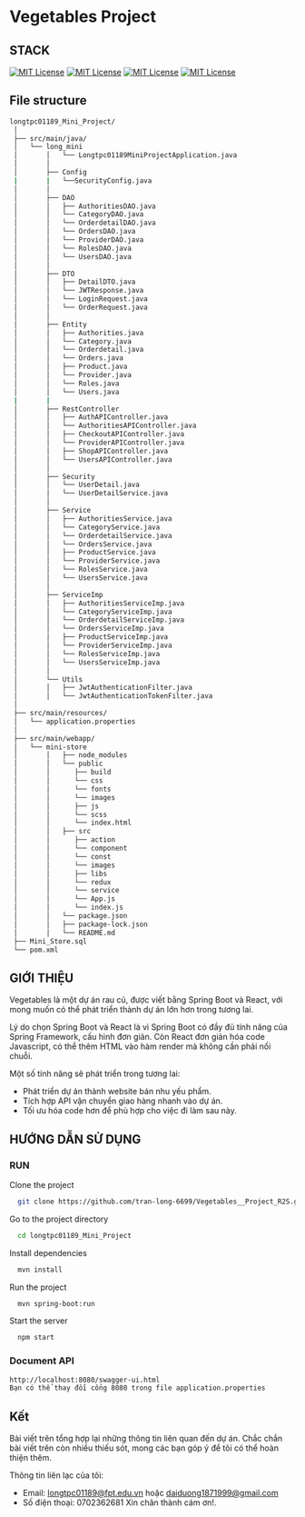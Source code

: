 

# Vegetables Project
## STACK 
[![MIT License](https://img.shields.io/badge/Java-8-blue)](https://github.com/tterb/atomic-design-ui/blob/master/LICENSEs)
[![MIT License](https://img.shields.io/badge/React-%20-pink)](https://github.com/tterb/atomic-design-ui/blob/master/LICENSEs)
[![MIT License](https://img.shields.io/badge/MySQL-8.0-yellow)](https://github.com/tterb/atomic-design-ui/blob/master/LICENSEs)
[![MIT License](https://img.shields.io/badge/Swagger-2.9.2-yellowgreen)](https://github.com/tterb/atomic-design-ui/blob/master/LICENSEs)

## File structure
```bash
longtpc01189_Mini_Project/
 │
 ├── src/main/java/
 │   └── long_mini
 │       │   └── Longtpc01189MiniProjectApplication.java
 │       │
 │       ├── Config
 |       |   └──SecurityConfig.java
 │       │
 │       ├── DAO
 │       │   ├── AuthoritiesDAO.java
 │       │   └── CategoryDAO.java
 │       │   └── OrderdetailDAO.java
 │       │   └── OrdersDAO.java
 │       │   └── ProviderDAO.java
 │       │   └── RolesDAO.java
 │       │   └── UsersDAO.java
 │       │
 │       ├── DTO
 │       │   ├── DetailDTO.java
 │       │   └── JWTResponse.java
 │       │   └── LoginRequest.java
 │       │   └── OrderRequest.java
 │       │
 │       ├── Entity
 │       │   ├── Authorities.java
 │       │   └── Category.java
 │       │   └── Orderdetail.java
 │       │   └── Orders.java
 │       │   ├── Product.java
 │       │   └── Provider.java
 │       │   └── Roles.java
 │       │   └── Users.java
 |       |
 │       ├── RestController
 │       │   ├── AuthAPIController.java
 │       │   └── AuthoritiesAPIController.java
 │       │   ├── CheckoutAPIController.java
 │       │   └── ProviderAPIController.java
 │       │   ├── ShopAPIController.java
 │       │   └── UsersAPIController.java
 │       │
 │       ├── Security
 │       │   └── UserDetail.java
 │       │   └── UserDetailService.java
 │       │
 │       ├── Service
 │       │   ├── AuthoritiesService.java
 │       │   └── CategoryService.java
 │       │   └── OrderdetailService.java
 │       │   └── OrdersService.java
 │       │   ├── ProductService.java
 │       │   └── ProviderService.java
 │       │   └── RolesService.java
 │       │   └── UsersService.java
 │       │
 │       ├── ServiceImp
 │       │   ├── AuthoritiesServiceImp.java
 │       │   └── CategoryServiceImp.java
 │       │   └── OrderdetailServiceImp.java
 │       │   └── OrdersServiceImp.java
 │       │   ├── ProductServiceImp.java
 │       │   └── ProviderServiceImp.java
 │       │   └── RolesServiceImp.java
 │       │   └── UsersServiceImp.java
 │       │
 │       └── Utils
 │       │   ├── JwtAuthenticationFilter.java
 │       │   └── JwtAuthenticationTokenFilter.java
 │
 ├── src/main/resources/
 │   └── application.properties
 │
 ├── src/main/webapp/
 │   └── mini-store
 │       │   ├── node_modules
 │       │   └── public
 │       │      ├── build
 │       │      └── css
 │       │      └── fonts
 │       │      └── images
 │       │      ├── js
 │       │      └── scss
 │       │      └── index.html
 │       │   ├── src
 │       │      ├── action
 │       │      └── component
 │       │      └── const
 │       │      └── images
 │       │      ├── libs
 │       │      └── redux
 │       │      └── service
 │       │      └── App.js
 │       │      └── index.js
 │       │   └── package.json
 │       │   ├── package-lock.json
 │       │   └── README.md
 ├── Mini_Store.sql
 └── pom.xml
```
## GIỚI THIỆU
Vegetables là một dự án rau củ, được viết bằng Spring Boot và React, với mong muốn có thể phát triển thành dự án lớn hơn trong tương lai.

Lý do chọn Spring Boot và React là vì Spring Boot có đầy đủ tính năng của Spring Framework, cấu hình đơn giản. Còn React đơn giản hóa code Javascript, có thể thêm HTML vào hàm render mà không cần phải nối chuỗi.

 Một số tính năng sẽ phát triển trong tương lai: 
* Phát triển dự án thành website bán nhu yếu phẩm. 
* Tích hợp API vận chuyển giao hàng nhanh vào dự án.
* Tối ưu hóa code hơn để phù hợp cho việc đi làm sau này.


## HƯỚNG DẪN SỬ DỤNG
### RUN
Clone the project
```bash
  git clone https://github.com/tran-long-6699/Vegetables__Project_R2S.git
```

Go to the project directory
```bash
  cd longtpc01189_Mini_Project
```

Install dependencies
```bash
  mvn install
```

Run the project
```bash
  mvn spring-boot:run
```

Start the server
```bash
  npm start
```
### Document API
```bash
http://localhost:8080/swagger-ui.html
Bạn có thể thay đổi cổng 8080 trong file application.properties
```

## Kết
Bài viết trên tổng hợp lại những thông tin liên quan đến dự án. Chắc chắn bài viết trên còn nhiều thiếu sót, mong các bạn góp ý để tôi có thể hoàn thiện thêm.

Thông tin liên lạc của tôi:
* Email: longtpc01189@fpt.edu.vn hoặc daiduong1871999@gmail.com
* Số điện thoại: 0702362681
Xin chân thành cám ơn!.